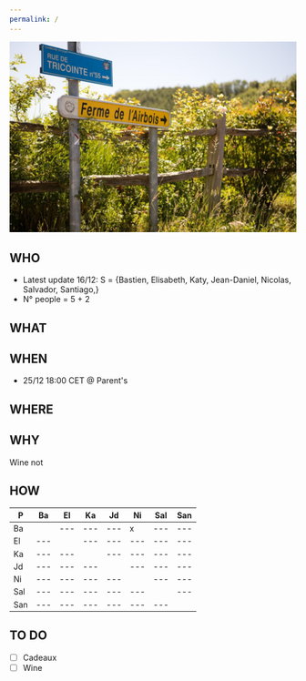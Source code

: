 ```yaml
---
permalink: /
---
```


![alt image](260650734.jpg "Rue du Tricointe 5530 Yvoir")<br>

## WHO

- Latest update 16/12: S = {Bastien, Elisabeth, Katy, Jean-Daniel, Nicolas, Salvador, Santiago,}
- N° people = 5 + 2

## WHAT

## WHEN

- 25/12 18:00 CET @ Parent's

## WHERE

## WHY

Wine not

## HOW

| P | Ba | El | Ka | Jd | Ni | Sal | San
| ---| ---| ---| ---| ---| ---| ---| ---
| Ba | | ---| ---| ---| x | ---| ---
| El | ---| | ---| ---| ---| ---| ---
| Ka | ---| ---| | ---| ---| ---| ---
| Jd | ---| ---| ---| | ---| ---| ---
| Ni | ---| ---| ---| ---| | ---| ---
| Sal | ---| ---| ---| ---| ---| | ---
| San | ---| ---| ---| ---| ---| ---| 

## TO DO

- [ ] Cadeaux
- [ ] Wine
